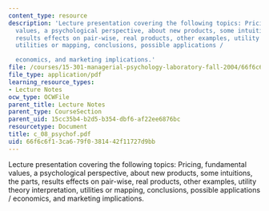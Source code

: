 ```yaml
---
content_type: resource
description: 'Lecture presentation covering the following topics: Pricing, fundamental
  values, a psychological perspective, about new products, some intuitions, the parts,
  results effects on pair-wise, real products, other examples, utility theory interpretation,
  utilities or mapping, conclusions, possible applications /

  economics, and marketing implications.'
file: /courses/15-301-managerial-psychology-laboratory-fall-2004/66f6c6f13ca679f0381442f11727d9bb_c_08_psychof.pdf
file_type: application/pdf
learning_resource_types:
- Lecture Notes
ocw_type: OCWFile
parent_title: Lecture Notes
parent_type: CourseSection
parent_uid: 15cc35b4-b2d5-b354-dbf6-af22ee6876bc
resourcetype: Document
title: c_08_psychof.pdf
uid: 66f6c6f1-3ca6-79f0-3814-42f11727d9bb
---
```

Lecture presentation covering the following topics: Pricing, fundamental values, a psychological perspective, about new products, some intuitions, the parts, results effects on pair-wise, real products, other examples, utility theory interpretation, utilities or mapping, conclusions, possible applications /
economics, and marketing implications.

